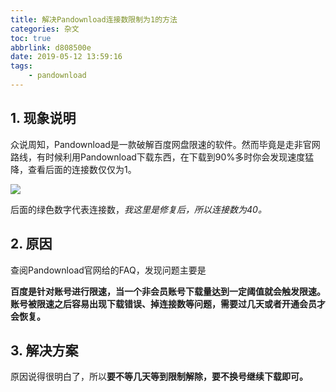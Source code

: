 ```yaml
---
title: 解决Pandownload连接数限制为1的方法
categories: 杂文
toc: true
abbrlink: d808500e
date: 2019-05-12 13:59:16
tags:
	- pandownload
---
```



## 1. 现象说明

众说周知，Pandownload是一款破解百度网盘限速的软件。然而毕竟是走非官网路线，有时候利用Pandownload下载东西，在下载到90%多时你会发现速度猛降，查看后面的连接数仅仅为1。

<!-- more -->
![](https://pic.superbed.cn/item/5cfbabb8451253d178d9317d.png)

后面的绿色数字代表连接数，*我这里是修复后，所以连接数为40。*

## 2. 原因

查阅Pandownload官网给的FAQ，发现问题主要是

**百度是针对账号进行限速，当一个非会员账号下载量达到一定阈值就会触发限速。账号被限速之后容易出现下载错误、掉连接数等问题，需要过几天或者开通会员才会恢复。**

## 3. 解决方案

原因说得很明白了，所以**要不等几天等到限制解除，要不换号继续下载即可。**


